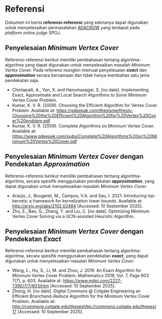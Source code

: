 # Referensi

Dokumen ini berisi **referensi-referensi** yang sekiranya dapat digunakan untuk menyelesaikan permasalahan [ADACROW](https://www.spoj.com/problems/ADACROW) yang terdapat pada *platform online judge* SPOJ.

##  Penyelesaian *Minimum Vertex Cover*

Referensi-referensi berikut memiliki pembahasan tentang algoritma-algoritma yang dapat digunakan untuk menyelesaikan masalah *Minimum Vertex Cover*. Pada referensi mungkin memuat penyelesaian ***exact*** dan ***approximation*** secara bersamaan dan tidak hanya membahas satu jenis pendekatan saja.

- Chintapalli, A., Yan, X. and Hanumasagar, S. [no date]. Implementing Exact, Approximate and Local Search Algorithms to Solve Minimum Vertex Cover Problem.
- Kumar, K. V. R. (2009). Choosing the Efficient Algorithm for Vertex Cover Problem. Available at: https://gdeepak.com/thesisme/thesis-Choosing%20the%20Efficient%20Algorithm%20for%20Vertex%20Cover%20problem.pdf
- Kumar, K. V. R. (2009). Complete Algorithms on Minimum Vertex Cover. Available at: https://www.gdeepak.com/pubs/Complete%20Algorithms%20on%20Minimum%20Vertex%20Cover.pdf

##  Penyelesaian *Minimum Vertex Cover* dengan Pendekatan *Approximation*

Referensi-referensi berikut memiliki pembahasan tentang algoritma-algoritma, secara spesifik menggunakan pendekatan ***approximation***, yang dapat digunakan untuk menyelesaikan masalah *Minimum Vertex Cover*.

- Araújo, J., Bougeret, M., Campos, V.A. and Sau, I. 2021. Introducing lop-kernels: a framework for kernelization lower bounds. Available at: http://arxiv.org/abs/2102.02484 [Accessed: 10 September 2025].
- Zhu, E., Bao, Q., Zhang, Y. and Liu, C. [no date]. Optimizing Minimum Vertex Cover Solving via a GCN-assisted Heuristic Algorithm.

## Penyelesaian *Minimum Vertex Cover* dengan Pendekatan *Exact*

Referensi-referensi berikut memiliki pembahasan tentang algoritma-algoritma, secara spesifik menggunakan pendekatan ***exact***, yang dapat digunakan untuk menyelesaikan masalah *Minimum Vertex Cover*.

- Wang, L., Hu, S., Li, M. and Zhou, J. 2019. An Exact Algorithm for Minimum Vertex Cover Problem. Mathematics 2019, Vol. 7, Page 603 7(7), p. 603. Available at: https://www.mdpi.com/2227-7390/7/7/603/htm [Accessed: 10 September 2025].
- Zhong, H. [no date]. Digital Commons @ Colgate Engineering an Efficient Branchand-Reduce Algorithm for the Minimum Vertex Cover Problem. Available at: http://commons.colgate.edu/theseshttp://commons.colgate.edu/theses/17 [Accessed: 10 September 2025].
